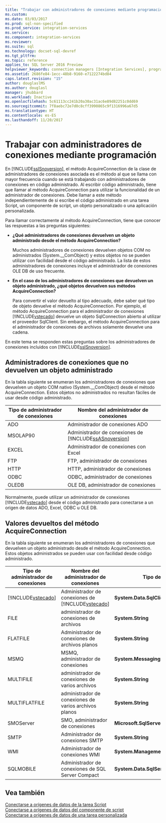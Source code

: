 ```yaml
---
title: "Trabajar con administradores de conexiones mediante programación | Microsoft Docs"
ms.custom: 
ms.date: 03/03/2017
ms.prod: sql-non-specified
ms.prod_service: integration-services
ms.service: 
ms.component: integration-services
ms.reviewer: 
ms.suite: sql
ms.technology: docset-sql-devref
ms.tgt_pltfrm: 
ms.topic: reference
applies_to: SQL Server 2016 Preview
helpviewer_keywords: connection managers [Integration Services], programming
ms.assetid: 2686fe84-1ecc-48b8-9160-e7122274bd84
caps.latest.revision: "15"
author: douglaslMS
ms.author: douglasl
manager: jhubbard
ms.workload: Inactive
ms.openlocfilehash: 5c61113cc241b20a30ac31ac6e89d82251c0dd69
ms.sourcegitcommit: 7f8aebc72e7d0c8cff3990865c9f1316996a67d5
ms.translationtype: HT
ms.contentlocale: es-ES
ms.lasthandoff: 11/20/2017
---
```

# <a name="working-with-connection-managers-programmatically"></a>Trabajar con administradores de conexiones mediante programación
  En [!INCLUDE[ssISnoversion](../includes/ssisnoversion-md.md)], el método AcquireConnection de la clase de administradores de conexiones asociada es el método al que se llama con mayor frecuencia cuando se está trabajando con administradores de conexiones en código administrado. Al escribir código administrado, tiene que llamar al método AcquireConnection para utilizar la funcionalidad de un administrador de conexiones. Debe llamar a este método independientemente de si escribe el código administrado en una tarea Script, un componente de script, un objeto personalizado o una aplicación personalizada.  
  
 Para llamar correctamente al método AcquireConnection, tiene que conocer las respuestas a las preguntas siguientes:  
  
-   **¿Qué administradores de conexiones devuelven un objeto administrado desde el método AcquireConnection?**  
  
     Muchos administradores de conexiones devuelven objetos COM no administrados (System.__ComObject) y estos objetos no se pueden utilizar con facilidad desde el código administrado. La lista de estos administradores de conexiones incluye el administrador de conexiones OLE DB de uso frecuente.  
  
-   **En el caso de los administradores de conexiones que devuelven un objeto administrado, ¿qué objetos devuelven sus métodos AcquireConnection?**  
  
     Para convertir el valor devuelto al tipo adecuado, debe saber qué tipo de objeto devuelve el método AcquireConnection. Por ejemplo, el método AcquireConnection para el administrador de conexiones [!INCLUDE[vstecado](../includes/vstecado-md.md)] devuelve un objeto SqlConnection abierto al utilizar el proveedor SqlClient. Sin embargo, el método AcquireConnection para el administrador de conexiones de archivos solamente devuelve una cadena.  
  
 En este tema se responden estas preguntas sobre los administradores de conexiones incluidos con [!INCLUDE[ssISnoversion](../includes/ssisnoversion-md.md)].  
  
## <a name="connection-managers-that-do-not-return-a-managed-object"></a>Administradores de conexiones que no devuelven un objeto administrado  
 En la tabla siguiente se enumeran los administradores de conexiones que devuelven un objeto COM nativo (System.__ComObject) desde el método AcquireConnection. Estos objetos no administrados no resultan fáciles de usar desde código administrado.  
  
|Tipo de administrador de conexiones|Nombre del administrador de conexiones|  
|-----------------------------|-----------------------------|  
|ADO|Administrador de conexiones ADO|  
|MSOLAP90|Administrador de conexiones de [!INCLUDE[ssASnoversion](../includes/ssasnoversion-md.md)]|  
|EXCEL|Administrador de conexiones con Excel|  
|FTP|FTP, administrador de conexiones|  
|HTTP|HTTP, administrador de conexiones|  
|ODBC|ODBC, administrador de conexiones|  
|OLEDB|OLE DB, administrador de conexiones|  
  
 Normalmente, puede utilizar un administrador de conexiones [!INCLUDE[vstecado](../includes/vstecado-md.md)] desde el código administrado para conectarse a un origen de datos ADO, Excel, ODBC u OLE DB.  
  
## <a name="return-values-from-the-acquireconnection-method"></a>Valores devueltos del método AcquireConnection  
 En la tabla siguiente se enumeran los administradores de conexiones que devuelven un objeto administrado desde el método AcquireConnection. Estos objetos administrados se pueden usar con facilidad desde código administrado.  
  
|Tipo de administrador de conexiones|Nombre del administrador de conexiones|Tipo de valor devuelto|Información adicional|  
|-----------------------------|-----------------------------|--------------------------|----------------------------|  
|[!INCLUDE[vstecado](../includes/vstecado-md.md)]|Administrador de conexiones de [!INCLUDE[vstecado](../includes/vstecado-md.md)]|**System.Data.SqlClient.SqlConnection**||  
|FILE|administrador de conexiones de archivos|**System.String**|Ruta de acceso al archivo.|  
|FLATFILE|Administrador de conexiones de archivos planos|**System.String**|Ruta de acceso al archivo.|  
|MSMQ|MSMQ, administrador de conexiones|**System.Messaging.MessageQueue**||  
|MULTIFILE|administrador de conexiones de varios archivos|**System.String**|Ruta de acceso a uno de los archivos.|  
|MULTIFLATFILE|administrador de conexiones de varios archivos planos|**System.String**|Ruta de acceso a uno de los archivos.|  
|SMOServer|SMO, administrador de conexiones|**Microsoft.SqlServer.Management.Smo.Server**||  
|SMTP|Administrador de conexiones SMTP|**System.String**|Por ejemplo, `SmtpServer=<server name>;UseWindowsAuthentication=True;EnableSsl=False;`|  
|WMI|Administrador de conexiones WMI|**System.Management.ManagementScope**||  
|SQLMOBILE|Administrador de conexiones de SQL Server Compact|**System.Data.SqlServerCe.SqlCeConnection**||  
  
## <a name="see-also"></a>Vea también  
 [Conectarse a orígenes de datos de la tarea Script](../integration-services/extending-packages-scripting/task/connecting-to-data-sources-in-the-script-task.md)   
 [Conectarse a orígenes de datos del componente de script](../integration-services/extending-packages-scripting/data-flow-script-component/connecting-to-data-sources-in-the-script-component.md)   
 [Conectarse a orígenes de datos de una tarea personalizada](../integration-services/extending-packages-custom-objects/task/connecting-to-data-sources-in-a-custom-task.md)  
  
  
